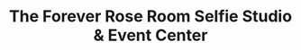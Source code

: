 ---
title: "The Forever Rose Room Selfie Studio & Event Center"
url: /morgantown/the-forever-rose-room-selfie-studio-und-event-center/
shop: Allgemein
---